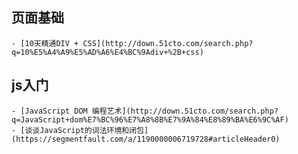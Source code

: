 ## 页面基础
	- [10天精通DIV + CSS](http://down.51cto.com/search.php?q=10%E5%A4%A9%E5%AD%A6%E4%BC%9Adiv+%2B+css)

## js入门
	- [JavaScript DOM 编程艺术](http://down.51cto.com/search.php?q=JavaScript+dom%E7%BC%96%E7%A8%8B%E7%9A%84%E8%89%BA%E6%9C%AF)
	- [谈谈JavaScript的词法环境和闭包](https://segmentfault.com/a/1190000006719728#articleHeader0)